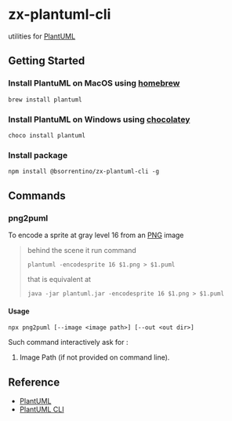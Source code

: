 # zx-plantuml-cli
utilities for [PlantUML]

## Getting Started 

### Install PlantuML on MacOS using [homebrew]
```
brew install plantuml
```

### Install PlantuML on Windows using [chocolatey]
```
choco install plantuml
```
### Install package
```
npm install @bsorrentino/zx-plantuml-cli -g
```

## Commands

### png2puml

To encode a sprite at gray level 16 from an [PNG] image 
> behind the scene it run command 
> ```
> plantuml -encodesprite 16 $1.png > $1.puml
>```
> that is equivalent at
> ```
> java -jar plantuml.jar -encodesprite 16 $1.png > $1.puml
> ```

#### Usage 
```
npx png2puml [--image <image path>] [--out <out dir>]
```
Such command interactively ask for :
1. Image Path (if not provided on command line).

## Reference 
* [PlantUML]
* [PlantUML CLI]


[PlantUML]: https://plantuml.com/ "PlantUML"
[homebrew]: https://brew.sh/
[chocolatey]: https://community.chocolatey.org/
[PNG]: https://en.wikipedia.org/wiki/Portable_Network_Graphics
[PlantUML CLI]: https://plantuml.com/command-line#6a26f548831e6a8c "PlantUML CLI"
